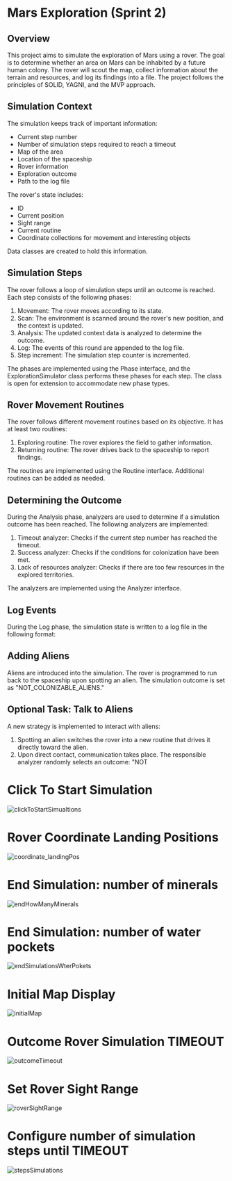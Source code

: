 # Mars Exploration (Sprint 2)

## Overview
This project aims to simulate the exploration of Mars using a rover. The goal is to determine whether an area on Mars can be inhabited by a future human colony. The rover will scout the map, collect information about the terrain and resources, and log its findings into a file. The project follows the principles of SOLID, YAGNI, and the MVP approach.

## Simulation Context
The simulation keeps track of important information:
- Current step number
- Number of simulation steps required to reach a timeout
- Map of the area
- Location of the spaceship
- Rover information
- Exploration outcome
- Path to the log file

The rover's state includes:
- ID
- Current position
- Sight range
- Current routine
- Coordinate collections for movement and interesting objects

Data classes are created to hold this information.

## Simulation Steps
The rover follows a loop of simulation steps until an outcome is reached. Each step consists of the following phases:
1. Movement: The rover moves according to its state.
2. Scan: The environment is scanned around the rover's new position, and the context is updated.
3. Analysis: The updated context data is analyzed to determine the outcome.
4. Log: The events of this round are appended to the log file.
5. Step increment: The simulation step counter is incremented.

The phases are implemented using the Phase interface, and the ExplorationSimulator class performs these phases for each step. The class is open for extension to accommodate new phase types.

## Rover Movement Routines
The rover follows different movement routines based on its objective. It has at least two routines:
1. Exploring routine: The rover explores the field to gather information.
2. Returning routine: The rover drives back to the spaceship to report findings.

The routines are implemented using the Routine interface. Additional routines can be added as needed.

## Determining the Outcome
During the Analysis phase, analyzers are used to determine if a simulation outcome has been reached. The following analyzers are implemented:
1. Timeout analyzer: Checks if the current step number has reached the timeout.
2. Success analyzer: Checks if the conditions for colonization have been met.
3. Lack of resources analyzer: Checks if there are too few resources in the explored territories.

The analyzers are implemented using the Analyzer interface.

## Log Events
During the Log phase, the simulation state is written to a log file in the following format:

## Adding Aliens
Aliens are introduced into the simulation. The rover is programmed to run back to the spaceship upon spotting an alien. The simulation outcome is set as "NOT_COLONIZABLE_ALIENS."

## Optional Task: Talk to Aliens
A new strategy is implemented to interact with aliens:
1. Spotting an alien switches the rover into a new routine that drives it directly toward the alien.
2. Upon direct contact, communication takes place. The responsible analyzer randomly selects an outcome: "NOT


# Click To Start Simulation
![clickToStartSimualtions](https://github.com/StefanCristian1204/mars-exploration-2/assets/97633357/77d93281-c548-4ba4-8f10-da291959460c)
# Rover Coordinate Landing Positions
![coordinate_landingPos](https://github.com/StefanCristian1204/mars-exploration-2/assets/97633357/e257a857-dbc7-457c-950b-6068949b7ab3)
# End Simulation: number of minerals
![endHowManyMinerals](https://github.com/StefanCristian1204/mars-exploration-2/assets/97633357/bcc48ab4-19d7-43fe-9273-9357d0df7606)
# End Simulation: number of water pockets
![endSimulationsWterPokets](https://github.com/StefanCristian1204/mars-exploration-2/assets/97633357/3b69f06e-4f2a-4416-881e-1d36af4b588e)
# Initial Map Display
![initialMap](https://github.com/StefanCristian1204/mars-exploration-2/assets/97633357/76b5f71d-a513-44cc-9ced-067e67e205b0)
# Outcome Rover Simulation TIMEOUT
![outcomeTimeout](https://github.com/StefanCristian1204/mars-exploration-2/assets/97633357/b64616b1-7859-4cc6-bfba-d2f8dc902f7a)
# Set Rover Sight Range
![roverSightRange](https://github.com/StefanCristian1204/mars-exploration-2/assets/97633357/ae475259-19dc-4489-9153-eb9bc6e58ab7)
# Configure number of simulation steps until TIMEOUT
![stepsSimulations](https://github.com/StefanCristian1204/mars-exploration-2/assets/97633357/f1a17fdb-e8b3-4e47-8e76-f74a9e25170e)










  
